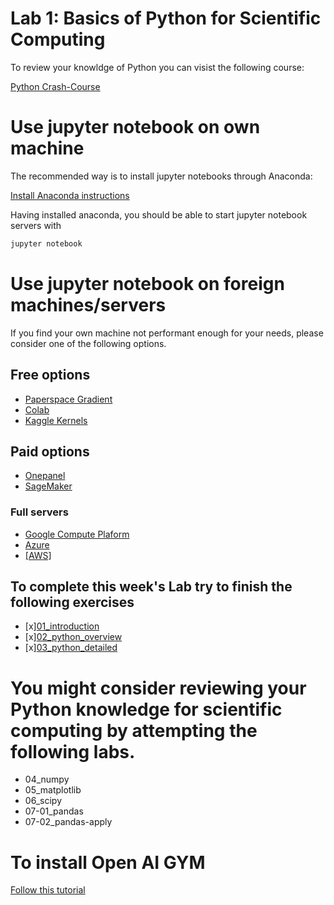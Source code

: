 # Lab 1: Basics of Python for Scientific Computing

To review your knowldge of Python you can visist the following course:

[Python Crash-Course](https://fgnt.github.io/python_crashkurs/#/)

# Use jupyter notebook on own machine

The recommended way is to install jupyter notebooks through Anaconda:

[Install Anaconda instructions](https://docs.anaconda.com/anaconda/install/)

Having installed anaconda, you should be able to start jupyter notebook servers with

```bash
jupyter notebook
```

# Use jupyter notebook on foreign machines/servers

If you find your own machine not performant enough for your needs, please consider one of the following options.

## Free options
* [Paperspace Gradient](https://www.paperspace.com/gradient)
* [Colab](https://colab.research.google.com/)
* [Kaggle Kernels](https://www.kaggle.com/notebooks)

## Paid options
* [Onepanel](https://docs.onepanel.ai/)
* [SageMaker](https://aws.amazon.com/de/sagemaker/)

### Full servers
* [Google Compute Plaform](https://cloud.google.com/compute)
* [Azure](https://azure.microsoft.com/en-gb/)
* [[AWS] ](https://www.aws.com/)

## To complete this week's Lab try to finish the following exercises
- [x][01_introduction](https://github.com/baz2024/DBS_ReinforcementLearning24/blob/main/Labs/Lab1/01_introduction.ipynb)
- [x][02_python_overview](https://github.com/baz2024/DBS_ReinforcementLearning24/blob/main/Labs/Lab1/02_python_overview.ipynb)
- [x][03_python_detailed](https://github.com/baz2024/DBS_ReinforcementLearning24/blob/main/Labs/Lab1/03_python_detailed.ipynb)
# You might consider reviewing your Python knowledge for scientific computing by attempting the following labs.
- 04_numpy
- 05_matplotlib
- 06_scipy
- 07-01_pandas
- 07-02_pandas-apply
# To install Open AI GYM 
[Follow this tutorial ](https://github.com/baz2024/DBS_ReinforcementLearning24/blob/main/Labs/Lab1/Tutorial%201.md)
